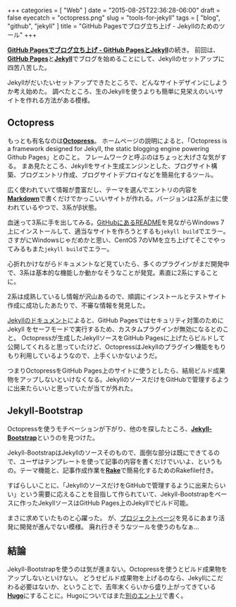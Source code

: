 +++
categories = [ "Web" ]
date = "2015-08-25T22:36:28-06:00"
draft = false
eyecatch = "octopress.png"
slug = "tools-for-jekyll"
tags = [ "blog", "github", "jekyll" ]
title = "GitHub Pagesでブログ立ち上げ - Jekyllのためのツール"
+++

[__GitHub Pagesでブログ立ち上げ - GitHub PagesとJekyll__](https://www.kaitoy.xyz/2015/08/15/github-pages-and-jekyll/)の続き。
前回は、[__GitHub Pages__](https://pages.github.com/)と[__Jekyll__](http://jekyllrb.com/docs/home/)でブログを始めることにして、Jekyllのセットアップに四苦八苦した。

Jekyllがだいたいセットアップできたところで、どんなサイトデザインにしようか考え始めた。
調べたところ、生のJekyllを使うよりも簡単に見栄えのいいサイトを作れる方法がある模様。

## Octopress
もっとも有名なのは[__Octopress__](http://octopress.org/)。
ホームページの説明によると、「Octopress is a framework designed for Jekyll, the static blogging engine powering Github Pages」とのこと。
フレームワークと呼ぶのはちょっと大げさな気がする。
まあ見たところ、Jekyllをサイト生成エンジンとした、ブログサイト構築、ブログエントリ作成、ブログサイトデプロイなどを簡易化するツール。

広く使われていて情報が豊富だし、テーマを選んでエントリの内容を[__Markdown__](https://ja.wikipedia.org/wiki/Markdown)で書くだけでかっこいいサイトが作れる。バージョンは2系が主に使われているやつで、3系がβ状態。

血迷って3系に手を出してみる。[GitHubにあるREADME](https://github.com/octopress/octopress)を見ながらWindows 7上にインストールして、適当なサイトを作ろうとするも`jekyll build`でエラー。さすがにWindowsじゃだめかと思い、CentOS 7のVMを立ち上げてそこでやってみるもまた`jekyll build`でエラー。

心折れかけながらドキュメントなど見ていたら、多くのプラグインがまだ開発中で、3系は基本的な機能しか動かなそうなことが発覚。素直に2系にすることに。

2系は成熟しているし情報が沢山あるので、順調にインストールとテストサイト作成に成功したあたりで、不審な情報を発見した。

[Jekyllのドキュメント](http://jekyllrb.com/docs/plugins/)によると、GitHub Pagesではセキュリティ対策のためにJekyll をセーフモードで実行するため、カスタムプラグインが無効になるとのこと。
Octopressが生成したJekyllソースをGitHub Pagesに上げたらビルドして公開してくれると思っていたけど、OctopressはJekyllのプラグイン機能をもりもり利用しているようなので、上手くいかないようだ。

つまりOctopressをGitHub Pages上のサイトに使うとしたら、結局ビルド成果物をアップしないといけなくなる。JekyllのソースだけをGitHubで管理するように出来たらいいと思っていたが当てが外れた。

## Jekyll-Bootstrap
Octopressを使うモチベーションが下がり、他のを探したところ、[__Jekyll-Bootstrap__](http://jekyllbootstrap.com/)というのを見つけた。

Jekyll-BootstrapはJekyllのソースそのもので、面倒な部分は既にできてるので、ユーザはテンプレートを使って記事の内容を書くだけでいいよ、というもの。テーマ機能と、記事作成作業を[__Rake__](http://docs.seattlerb.org/rake/)で簡易化するためのRakefile付き。

すばらしいことに、「JekyllのソースだけをGitHubで管理するように出来たらいい」という需要に応えることを目指して作られていて、Jekyll-Bootstrapをベースに作ったJekyllソースはGitHub Pages上のJekyllでビルド可能。

まさに求めていたものと心躍った。
が、[プロジェクトページ](https://github.com/plusjade/jekyll-bootstrap)を見るにあまり活発に開発が進んでない模様。
廃れ行きそうなツールを使うのもなぁ…

## 結論
Jekyll-Bootstrapを使うのは気が進まない。Octopressを使うとビルド成果物をアップしないといけない。
どうせビルド成果物を上げるのなら、Jekyllにこだわる必要はないか、ということで、去年末くらいから盛り上がってきている[__Hugo__](https://gohugo.io/)にすることに。Hugoについてはまた[別のエントリ](https://www.kaitoy.xyz/2015/08/28/using-hugo/)で書く。
